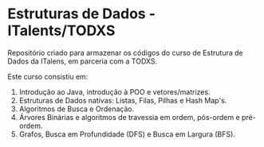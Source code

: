 # Estruturas de Dados - ITalents/TODXS
Repositório criado para armazenar os códigos do curso de Estrutura de Dados da ITalens, em parceria com a TODXS.

Este curso consistiu em:
1. Introdução ao Java, introdução à POO e vetores/matrizes.
2. Estruturas de Dados nativas: Listas, Filas, Pilhas e Hash Map's.
3. Algoritmos de Busca e Ordenação.
3. Árvores Binárias e algoritmos de travessia em ordem, pós-ordem e pré-ordem.
4. Grafos, Busca em Profundidade (DFS) e Busca em Largura (BFS).
